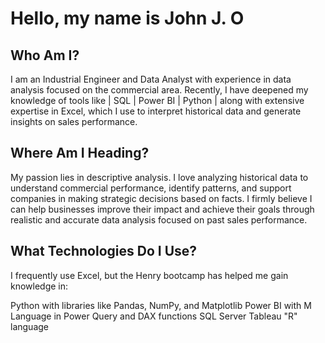 # Hello, my name is John J. O

## Who Am I?
I am an Industrial Engineer and Data Analyst with experience in data analysis focused on the commercial area.
Recently, I have deepened my knowledge of tools like | SQL | Power BI | Python | along with extensive expertise in Excel, which I use to interpret historical data and generate insights on sales performance.
## Where Am I Heading?
My passion lies in descriptive analysis. I love analyzing historical data to understand commercial performance, identify patterns, and support companies in making strategic decisions based on facts. I firmly believe I can help businesses improve their impact and achieve their goals through realistic and accurate data analysis focused on past sales performance.
## What Technologies Do I Use?
I frequently use Excel, but the Henry bootcamp has helped me gain knowledge in:

Python with libraries like Pandas, NumPy, and Matplotlib
Power BI with M Language in Power Query and DAX functions
SQL Server
Tableau
"R" language
